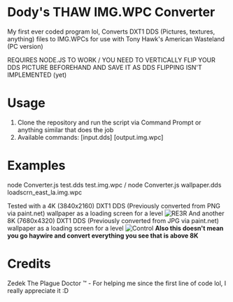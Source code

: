 # Dody's THAW IMG.WPC Converter
My first ever coded program lol, Converts DXT1 DDS (Pictures, textures, anything) files to IMG.WPCs for use with Tony Hawk's American Wasteland (PC version)

REQUIRES NODE.JS TO WORK / YOU NEED TO VERTICALLY FLIP YOUR DDS PICTURE BEFOREHAND AND SAVE IT AS DDS FLIPPING ISN'T IMPLEMENTED (yet)

# Usage
1. Clone the repository and run the script via Command Prompt or anything similar that does the job
2. Available commands: [input.dds] [output.img.wpc]

# Examples
node Converter.js test.dds test.img.wpc / node Converter.js wallpaper.dds loadscrn_east_la.img.wpc

Tested with a 4K (3840x2160) DXT1 DDS (Previously converted from PNG via paint.net) wallpaper as a loading screen for a level
![RE3R](https://user-images.githubusercontent.com/90272363/154357541-84196f03-239b-466f-a87b-bc080762a990.png)
And another 8K (7680x4320) DXT1 DDS (Previously converted from JPG via paint.net) wallpaper as a loading screen for a level
![Control](https://user-images.githubusercontent.com/90272363/154465743-baaa20fc-32ed-43a3-89f0-ccfe1edfa842.png)
**Also this doesn't mean you go haywire and convert everything you see that is above 8K**

# Credits
Zedek The Plague Doctor ™️ - For helping me since the first line of code lol, I really appreciate it :D
